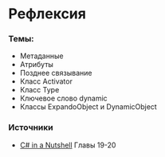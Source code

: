 # Рефлексия

### Темы:

* Метаданные
* Атрибуты
* Позднее связывание
* Класс Activator
* Класс Type
* Ключевое слово dynamic
* Классы ExpandoObject и DynamicObject

### **Источники**

* [C\# in a Nutshell](http://www.albahari.com/nutshell/bookcontents.aspx) Главы 19-20

